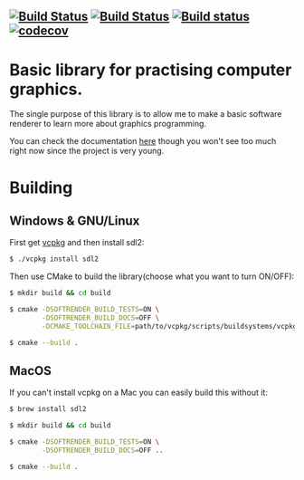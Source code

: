 [![Build Status](https://dev.azure.com/alexandruica703/SoftRender/_apis/build/status/AlexandruIca.SoftRender?branchName=master)](https://dev.azure.com/alexandruica703/SoftRender/_build/latest?definitionId=7&branchName=master)
[![Build Status](https://travis-ci.org/AlexandruIca/SoftRender.svg?branch=master)](https://travis-ci.org/AlexandruIca/SoftRender)
[![Build status](https://ci.appveyor.com/api/projects/status/vg0dynfq737bbow6?svg=true)](https://ci.appveyor.com/project/AlexandruIca/softrender)
[![codecov](https://codecov.io/gh/AlexandruIca/SoftRender/branch/master/graph/badge.svg)](https://codecov.io/gh/AlexandruIca/SoftRender)
------
# Basic library for practising computer graphics.

The single purpose of this library is to allow me to make a basic software
renderer to learn more about graphics programming.

You can check the documentation [here](https://alexandruica.github.io/SoftRender/)
though you won't see too much right now since the project is very young.

# Building

## Windows & GNU/Linux

First get [vcpkg](https://github.com/microsoft/vcpkg) and then install sdl2:
```sh
$ ./vcpkg install sdl2
```

Then use CMake to build the library(choose what you want to turn ON/OFF):
```sh
$ mkdir build && cd build

$ cmake -DSOFTRENDER_BUILD_TESTS=ON \
        -DSOFTRENDER_BUILD_DOCS=OFF \
        -DCMAKE_TOOLCHAIN_FILE=path/to/vcpkg/scripts/buildsystems/vcpkg.cmake ..

$ cmake --build .
```

## MacOS

If you can't install vcpkg on a Mac you can easily build this without it:
```sh
$ brew install sdl2

$ mkdir build && cd build

$ cmake -DSOFTRENDER_BUILD_TESTS=ON \
        -DSOFTRENDER_BUILD_DOCS=OFF ..

$ cmake --build .
```
